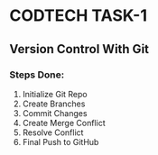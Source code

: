 # CODTECH TASK-1

## Version Control With Git

### Steps Done:

1. Initialize Git Repo
2. Create Branches
3. Commit Changes
4. Create Merge Conflict
5. Resolve Conflict
6. Final Push to GitHub
